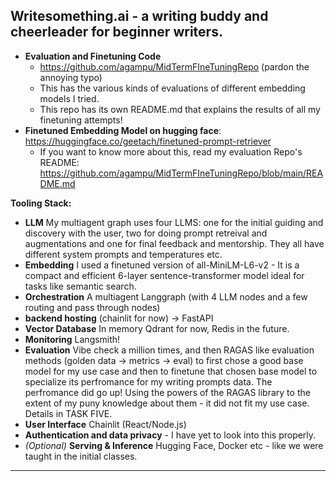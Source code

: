 ## Writesomething.ai - a writing buddy and cheerleader for beginner writers.


- **Evaluation and Finetuning Code**
  - https://github.com/agampu/MidTermFIneTuningRepo (pardon the annoying typo)
  - This has the various kinds of evaluations of different embedding models I tried.
  - This repo has its own README.md that explains the results of all my finetuning attempts!
- **Finetuned Embedding Model on hugging face**: https://huggingface.co/geetach/finetuned-prompt-retriever
  - If you want to know more about this, read my evaluation Repo's README: https://github.com/agampu/MidTermFIneTuningRepo/blob/main/README.md


**Tooling Stack:**

- **LLM** My multiagent graph uses four LLMS: one for the initial guiding and discovery with the user, two for doing prompt retreival and augmentations and one for final feedback and mentorship. They all have different system prompts and temperatures etc.
- **Embedding** I used a finetuned version of all-MiniLM-L6-v2 - It is a compact and efficient 6-layer sentence-transformer model ideal for tasks like semantic search.
- **Orchestration**  A multiagent Langgraph (with 4 LLM nodes and a few routing and pass through nodes)
- **backend hosting**  (chainlit for now) -> FastAPI
- **Vector Database**  In memory Qdrant for now, Redis in the future.
- **Monitoring**  Langsmith!
- **Evaluation**  Vibe check a million times, and then RAGAS like evaluation methods (golden data -> metrics -> eval) to first chose a good base model for my use case and then to finetune that chosen base model to specialize its perfromance for my writing prompts data. The perfromance did go up! Using the powers of the RAGAS library to the extent of my puny knowledge about them - it did not fit my use case. Details in TASK FIVE.
- **User Interface**  Chainlit (React/Node.js)
- **Authentication and data privacy** - I have yet to look into this properly.
- *(Optional)* **Serving & Inference** Hugging Face, Docker etc - like we were taught in the initial classes.

---

